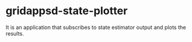 # gridappsd-state-plotter
It is an application that subscribes to state estimator output and plots the results.
